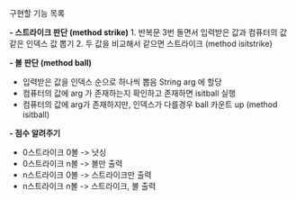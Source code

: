 구현할 기능 목록

**- 스트라이크 판단 (method strike)**
    1. 반복문 3번 돌면서 입력받은 값과 컴퓨터의 값 같은 인덱스 값 뽑기
    2. 두 값을 비교해서 같으면 스트라이크 (method isitstrike)

**- 볼 판단 (method ball)**
  - 입력받은 값을 인덱스 순으로 하나씩 뽑음 String arg 에 할당
  - 컴퓨터의 값에 arg 가 존재하는지 확인하고 존재하면 isitball 실행 
  - 컴퓨터의 값에 arg가 존재하지만, 인덱스가 다를경우 ball 카운트 up (method isitball)
  
**- 점수 알려주기**
  - 0스트라이크 0볼 -> 낫싱
  - 0스트라이크 n볼 -> 볼만 출력
  - n스트라이크 0볼 -> 스트라이크만 출력
  - n스트라이크 n볼 -> 스트라이크, 볼 출력
